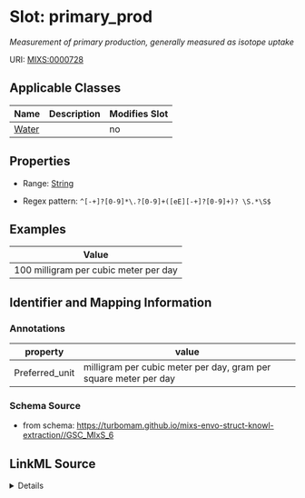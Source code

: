# Slot: primary_prod


_Measurement of primary production, generally measured as isotope uptake_



URI: [MIXS:0000728](https://w3id.org/mixs/0000728)



<!-- no inheritance hierarchy -->




## Applicable Classes

| Name | Description | Modifies Slot |
| --- | --- | --- |
[Water](Water.md) |  |  no  |







## Properties

* Range: [String](String.md)

* Regex pattern: `^[-+]?[0-9]*\.?[0-9]+([eE][-+]?[0-9]+)? \S.*\S$`






## Examples

| Value |
| --- |
| 100 milligram per cubic meter per day |

## Identifier and Mapping Information





### Annotations

| property | value |
| --- | --- |
| Preferred_unit | milligram per cubic meter per day, gram per square meter per day |



### Schema Source


* from schema: https://turbomam.github.io/mixs-envo-struct-knowl-extraction//GSC_MIxS_6




## LinkML Source

<details>
```yaml
name: primary_prod
annotations:
  Preferred_unit:
    tag: Preferred_unit
    value: milligram per cubic meter per day, gram per square meter per day
description: Measurement of primary production, generally measured as isotope uptake
title: primary production
notes:
- primary
- production
examples:
- value: 100 milligram per cubic meter per day
from_schema: https://turbomam.github.io/mixs-envo-struct-knowl-extraction//GSC_MIxS_6
rank: 1000
slot_uri: MIXS:0000728
multivalued: false
alias: primary_prod
domain_of:
- Water
range: string
required: false
recommended: false
pattern: ^[-+]?[0-9]*\.?[0-9]+([eE][-+]?[0-9]+)? \S.*\S$

```
</details>